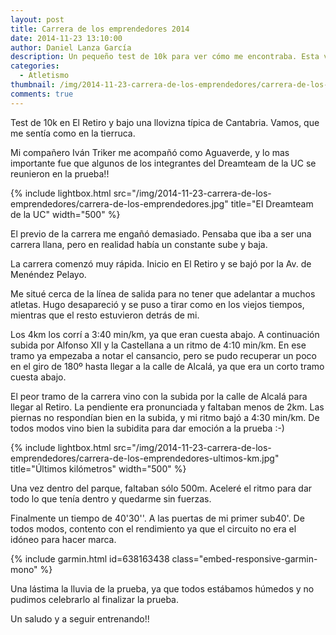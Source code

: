 ```yaml
---
layout: post
title: Carrera de los emprendedores 2014
date: 2014-11-23 13:10:00
author: Daniel Lanza García
description: Un pequeño test de 10k para ver cómo me encontraba. Esta vez me acompañaban algunos viejos integrantes del DreamTeam de la UC.
categories:
  - Atletismo
thumbnail: /img/2014-11-23-carrera-de-los-emprendedores/carrera-de-los-emprendedores.jpg
comments: true
---
```


Test de 10k en El Retiro y bajo una llovizna típica de Cantabria. Vamos, que me sentía como en la tierruca.

Mi compañero Iván Triker me acompañó como Aguaverde, y lo mas importante fue que algunos de los integrantes del Dreamteam de la UC se reunieron en la prueba!!

{% include lightbox.html src="/img/2014-11-23-carrera-de-los-emprendedores/carrera-de-los-emprendedores.jpg" title="El Dreamteam de la UC" width="500" %}

El previo de la carrera me engañó demasiado. Pensaba que iba a ser una carrera llana, pero en realidad había un constante sube y baja.

La carrera comenzó muy rápida. Inicio en El Retiro y se bajó por la Av. de Menéndez Pelayo.

Me situé cerca de la línea de salida para no tener que adelantar a muchos atletas. Hugo desapareció y se puso a tirar como en los viejos tiempos, mientras que el resto estuvieron detrás de mi.

Los 4km los corrí a 3:40 min/km, ya que eran cuesta abajo. A continuación subida por Alfonso XII y la Castellana a un ritmo de 4:10 min/km. En ese tramo ya empezaba a notar el cansancio, pero se pudo recuperar un poco en el giro de 180º hasta llegar a la calle de Alcalá, ya que era un corto tramo cuesta abajo.

El peor tramo de la carrera vino con la subida por la calle de Alcalá para llegar al Retiro. La pendiente era pronunciada y faltaban menos de 2km. Las piernas no respondían bien en la subida, y mi ritmo bajó a 4:30 min/km. De todos modos vino bien la subidita para dar emoción a la prueba :-)

{% include lightbox.html src="/img/2014-11-23-carrera-de-los-emprendedores/carrera-de-los-emprendedores-ultimos-km.jpg" title="Últimos kilómetros" width="500" %}

Una vez dentro del parque, faltaban sólo 500m. Aceleré el ritmo para dar todo lo que tenía dentro y quedarme sin fuerzas.

Finalmente un tiempo de 40'30''. A las puertas de mi primer sub40'. De todos modos, contento con el rendimiento ya que el circuito no era el idóneo para hacer marca.

{% include garmin.html id=638163438 class="embed-responsive-garmin-mono" %}

Una lástima la lluvia de la prueba, ya que todos estábamos húmedos y no pudimos celebrarlo al finalizar la prueba.

Un saludo y a seguir entrenando!!

